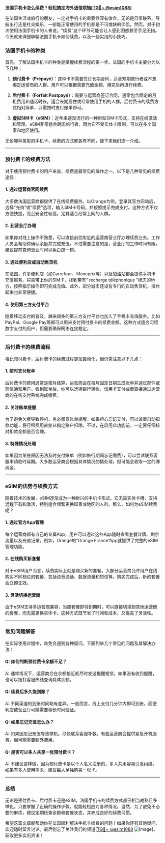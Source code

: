 **法国手机卡怎么续费？轻松搞定海外通信烦恼[[TG💪+ @esim1088](https://t.me/s/esim1088)]**

在法国生活或旅行的朋友，一定对手机卡的重要性深有体会。无论是日常联系、导航出行还是社交娱乐，一部能正常使用的手机都是不可或缺的伴侣。然而，对于初次使用法国手机卡的人来说，“续费”这个环节可能会让人感到困惑甚至手足无措。今天就来详细聊聊法国手机卡如何续费，以及一些实用的小技巧。

### 法国手机卡的种类

首先，了解法国手机卡的种类是掌握续费流程的第一步。法国的手机卡主要分为以下几种：

1. **预付费卡（Prépayé）**：这种卡不需要签订长期合同，适合短期旅行者或不想绑定运营商的人群。用户可以根据需要充值金额，用完后再进行续费。
   
2. **后付费卡（Forfait Postpayé）**：需要与运营商签订合同，通常包含固定的月租费用和通话时长。适合长期居住或经常使用手机的人群。后付费卡的续费方式相对简单，只需按时支付账单即可。

3. **虚拟SIM卡（eSIM）**：近年来逐渐流行的一种新型SIM卡形式，支持在线激活和管理。eSIM非常适合跨国旅行者，因为它不受实体卡限制，可以在多个国家和地区使用。

无论哪种类型的手机卡，续费的方式都各有不同，接下来我们逐一介绍。

---

### 预付费卡的续费方法

对于使用预付费卡的用户来说，续费是最常见的操作之一。以下是几种常见的续费途径：

#### 1. **通过运营商官网续费**
   大多数法国运营商都提供了在线续费服务。以Orange为例，登录其官方网站后，选择“充值”或“续费”选项，输入SIM卡号码，并按照提示完成支付。这种方式不仅方便快捷，而且安全性较高，尤其适合经常上网的人群。

#### 2. **到营业厅办理**
   如果你对线上操作不熟悉，可以直接前往附近的运营商营业厅办理续费业务。工作人员会帮助你确认余额并完成充值。不过需要注意的是，营业厅的工作时间有限，建议提前查询营业时间以免白跑一趟。

#### 3. **通过便利店或自动售货机**
   在法国，许多便利店（如Carrefour、Monoprix等）以及加油站都会提供手机卡充值服务。只需带上你的SIM卡，找到带有“ recharge téléphonique ”标志的地方，按照指示操作即可完成充值。此外，部分城市还设有专门的自动售货机，操作起来也非常便捷。

#### 4. **使用第三方支付平台**
   随着移动支付的普及，越来越多的第三方支付平台也加入了手机卡充值服务。比如PayPal、Google Pay等都可以用来支付预付费卡的续费金额。这种方式适合习惯数字支付的用户，但需要确保网络连接稳定。

---

### 后付费卡的续费流程

相比预付费卡，后付费卡的续费过程更加自动化，但仍需注意以下几点：

#### 1. **按时支付账单**
   后付费卡的费用通常是按月结算，运营商会在每月固定日期生成账单并通过邮件或短信通知用户。收到账单后，你可以选择银行转账、信用卡支付或者直接通过运营商的在线支付系统完成缴费。

#### 2. **关注账单提醒**
   为了避免欠费导致停机，务必留意账单提醒。如果担心忘记支付，可以设置自动扣款功能，将月租费用直接从指定账户扣除。不过，在启用此功能前，一定要仔细核对扣款金额是否合理。

#### 3. **特殊情况处理**
   如果因为某些原因无法及时支付账单（例如旅行期间忘记缴费），可以尝试联系客服申请临时延期。大多数运营商会根据具体情况酌情处理，但可能会收取一定的滞纳金。

---

### eSIM的优势与续费方式

随着技术的发展，eSIM逐渐成为一种新兴的手机卡形式。它无需实体卡槽，支持远程下载和激活，特别适合频繁更换国家或地区的人群。那么，如何为eSIM续费呢？

#### 1. **通过官方App管理**
   每个运营商都有自己的专属App，用户可以通过这些App随时查看套餐详情、剩余流量以及充值记录。例如，Orange的“Orange France”App就提供了完整的eSIM管理功能。

#### 2. **在线购买新套餐**
   对于eSIM用户而言，续费实际上就是购买新的套餐。大部分运营商允许用户在线购买不同档位的套餐，包括语音通话、数据流量和短信等。购买完成后，新的套餐会立即生效。

#### 3. **灵活切换运营商**
   由于eSIM支持多运营商兼容，当原套餐即将到期时，可以直接切换到其他运营商的套餐，而无需更换实体卡。这种方式既节省了时间和成本，又提高了灵活性。

---

### 常见问题解答

在实际使用过程中，难免会遇到各种疑问。下面列举几个常见的问题及其解决办法：

#### Q: 如何判断预付费卡余额不足？
A: 通常情况下，运营商会在余额接近耗尽时发送提醒短信。如果没有收到提醒，也可以拨打客服热线查询具体余额。

#### Q: 续费后多久能到账？
A: 不同渠道的到账时间略有差异。一般而言，线上支付几分钟内即可到账，而便利店或营业厅可能需要稍长时间验证。

#### Q: 如果忘记充值怎么办？
A: 如果因忘记充值导致停机，尽快联系客服补救。有些运营商会提供紧急开机服务，但可能需要额外费用。

#### Q: 是否可以多人共享一张预付费卡？
A: 不建议这样做，因为预付费卡是以个人名义注册的，多人共用容易引发纠纷。如果有多人使用需求，建议每人单独购买一张卡。

---

### 总结

无论是预付费卡、后付费卡还是eSIM，法国手机卡的续费方式都已相当成熟且多样化。只要掌握了正确的操作步骤，就能轻松应对各种情况。当然，为了避免不必要的麻烦，建议定期检查余额和套餐状态，并养成良好的续费习惯。

希望这篇文章能帮助你在法国顺利解决手机卡续费的问题！如果你还有其他疑问，欢迎随时留言讨论。最后别忘了关注我们的频道[[TG💪+ @esim1088](https://t.me/s/esim1088) ![Image](https://i.postimg.cc/4NQfJmqS/Snipaste-2025-05-13-00-14-12.png)]，获取更多实用资讯！